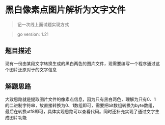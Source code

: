 # 黑白像素点图片解析为文字文件

> 记一次线上面试题实现方式

> go version: 1.21

## 题目描述

现有一份由某段文字转换生成的黑白两色的图片文件，现需要编写一个程序通过这个图片还原对于的文字信息

## 解题思路

大致思路就是提取图片文件的像素点信息，因为只有黑白两色，理解为只有0、1的二进制字符串，故直接转换为0、1数组即可，需要把bit数组转换为byte数组，最后在转换utf8即可，具体实现思路可以查看代码。同时还补充实现了通过文字生成图片功能